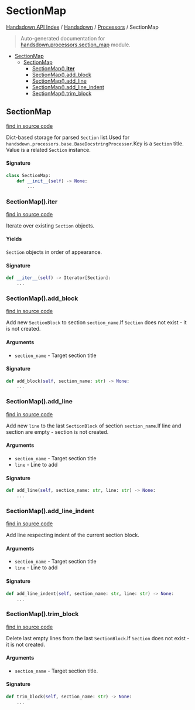 # SectionMap

[Handsdown API Index](../../README.md#handsdown-api-index) /
[Handsdown](../index.md#handsdown) /
[Processors](./index.md#processors) /
SectionMap

> Auto-generated documentation for [handsdown.processors.section_map](https://github.com/vemel/handsdown/blob/main/handsdown/processors/section_map.py) module.

- [SectionMap](#sectionmap)
  - [SectionMap](#sectionmap-1)
    - [SectionMap().__iter__](#sectionmap()__iter__)
    - [SectionMap().add_block](#sectionmap()add_block)
    - [SectionMap().add_line](#sectionmap()add_line)
    - [SectionMap().add_line_indent](#sectionmap()add_line_indent)
    - [SectionMap().trim_block](#sectionmap()trim_block)

## SectionMap

[find in source code](https://github.com/vemel/handsdown/blob/main/handsdown/processors/section_map.py#L11)

Dict-based storage for parsed `Section` list.Used for `handsdown.processors.base.BaseDocstringProcessor`.Key is a `Section` title.
Value is a related `Section` instance.

#### Signature

```python
class SectionMap:
    def __init__(self) -> None:
        ...
```

### SectionMap().__iter__

[find in source code](https://github.com/vemel/handsdown/blob/main/handsdown/processors/section_map.py#L95)

Iterate over existing `Section` objects.

#### Yields

`Section` objects in order of appearance.

#### Signature

```python
def __iter__(self) -> Iterator[Section]:
    ...
```

### SectionMap().add_block

[find in source code](https://github.com/vemel/handsdown/blob/main/handsdown/processors/section_map.py#L65)

Add new `SectionBlock` to section `section_name`.If `Section` does not exist - it is not created.

#### Arguments

- `section_name` - Target section title

#### Signature

```python
def add_block(self, section_name: str) -> None:
    ...
```

### SectionMap().add_line

[find in source code](https://github.com/vemel/handsdown/blob/main/handsdown/processors/section_map.py#L42)

Add new `line` to the last `SectionBlock` of section `section_name`.If line and section are empty - section is not created.

#### Arguments

- `section_name` - Target section title
- `line` - Line to add

#### Signature

```python
def add_line(self, section_name: str, line: str) -> None:
    ...
```

### SectionMap().add_line_indent

[find in source code](https://github.com/vemel/handsdown/blob/main/handsdown/processors/section_map.py#L26)

Add line respecting indent of the current section block.

#### Arguments

- `section_name` - Target section title
- `line` - Line to add

#### Signature

```python
def add_line_indent(self, section_name: str, line: str) -> None:
    ...
```

### SectionMap().trim_block

[find in source code](https://github.com/vemel/handsdown/blob/main/handsdown/processors/section_map.py#L79)

Delete last empty lines from the last `SectionBlock`.If `Section` does not exist - it is not created.

#### Arguments

- `section_name` - Target section title.

#### Signature

```python
def trim_block(self, section_name: str) -> None:
    ...
```


